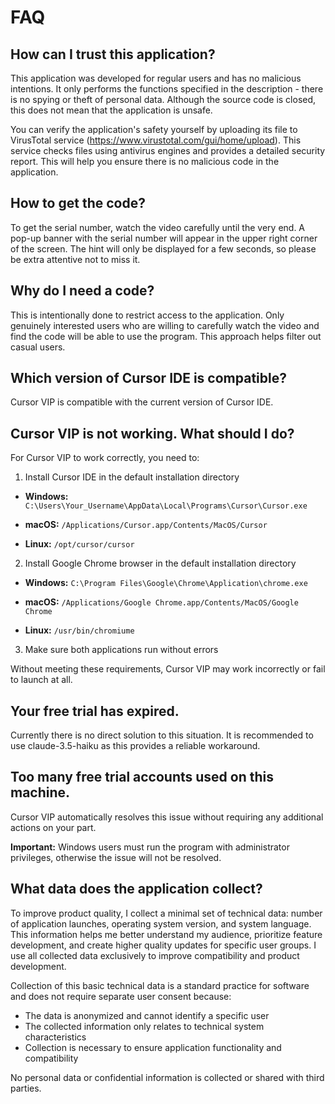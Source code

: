 # FAQ

## How can I trust this application?

This application was developed for regular users and has no malicious intentions. It only performs the functions specified in the description - there is no spying or theft of personal data. Although the source code is closed, this does not mean that the application is unsafe.

You can verify the application's safety yourself by uploading its file to VirusTotal service (https://www.virustotal.com/gui/home/upload). This service checks files using antivirus engines and provides a detailed security report. This will help you ensure there is no malicious code in the application.

## How to get the code?

To get the serial number, watch the video carefully until the very end. A pop-up banner with the serial number will appear in the upper right corner of the screen. The hint will only be displayed for a few seconds, so please be extra attentive not to miss it.

## Why do I need a code?
This is intentionally done to restrict access to the application. Only genuinely interested users who are willing to carefully watch the video and find the code will be able to use the program. This approach helps filter out casual users.

## Which version of Cursor IDE is compatible?

Cursor VIP is compatible with the current version of Cursor IDE.

## Cursor VIP is not working. What should I do?

For Cursor VIP to work correctly, you need to:

1. Install Cursor IDE in the default installation directory

- **Windows:**
`C:\Users\Your_Username\AppData\Local\Programs\Cursor\Cursor.exe`

- **macOS:**
`/Applications/Cursor.app/Contents/MacOS/Cursor`

- **Linux:**
`/opt/cursor/cursor`

2. Install Google Chrome browser in the default installation directory

- **Windows:**
`C:\Program Files\Google\Chrome\Application\chrome.exe`

- **macOS:**
`/Applications/Google Chrome.app/Contents/MacOS/Google Chrome`

- **Linux:**
`/usr/bin/chromiume`

3. Make sure both applications run without errors

Without meeting these requirements, Cursor VIP may work incorrectly or fail to launch at all.

## Your free trial has expired.

Currently there is no direct solution to this situation. It is recommended to use claude-3.5-haiku as this provides a reliable workaround.

## Too many free trial accounts used on this machine.

Cursor VIP automatically resolves this issue without requiring any additional actions on your part.

**Important:** Windows users must run the program with administrator privileges, otherwise the issue will not be resolved.

## What data does the application collect?

To improve product quality, I collect a minimal set of technical data: number of application launches, operating system version, and system language. This information helps me better understand my audience, prioritize feature development, and create higher quality updates for specific user groups. I use all collected data exclusively to improve compatibility and product development.

Collection of this basic technical data is a standard practice for software and does not require separate user consent because:
- The data is anonymized and cannot identify a specific user
- The collected information only relates to technical system characteristics
- Collection is necessary to ensure application functionality and compatibility

No personal data or confidential information is collected or shared with third parties.
